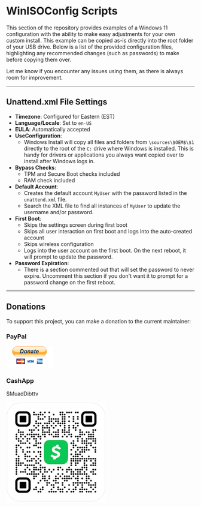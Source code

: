 # WinISOConfig Scripts

This section of the repository provides examples of a Windows 11 configuration with the ability to make easy adjustments for your own custom install. This example can be copied as-is directly into the root folder of your USB drive. Below is a list of the provided configuration files, highlighting any recommended changes (such as passwords) to make before copying them over.

Let me know if you encounter any issues using them, as there is always room for improvement.

---

## Unattend.xml File Settings

- **Timezone**: Configured for Eastern (EST)
- **Language/Locale**: Set to `en-US`
- **EULA**: Automatically accepted
- **UseConfiguration**:
  - Windows Install will copy all files and folders from `\sources\$OEM$\$1` directly to the root of the `C:` drive where Windows is installed. This is handy for drivers or applications you always want copied over to install after Windows logs in.
- **Bypass Checks**:
  - TPM and Secure Boot checks included
  - RAM check included
- **Default Account**:
  - Creates the default account `MyUser` with the password listed in the `unattend.xml` file.
  - Search the XML file to find all instances of `MyUser` to update the username and/or password.
- **First Boot**:
  - Skips the settings screen during first boot
  - Skips all user interaction on first boot and logs into the auto-created account
  - Skips wireless configuration
  - Logs into the user account on the first boot. On the next reboot, it will prompt to update the password.
- **Password Expiration**:
  - There is a section commented out that will set the password to never expire. Uncomment this section if you don't want it to prompt for a password change on the first reboot.

---

## Donations

To support this project, you can make a donation to the current maintainer:

### PayPal

[![Donate via PayPal](https://github.com/therealatreides/TechScripts/blob/main/ImageRepository/paypal_btn_donateCC_LG_1.gif)](https://www.paypal.com/donate/?hosted_button_id=E6BPVFVTQ6TKU)

### CashApp

$MuadDibttv

<img src="https://github.com/therealatreides/TechScripts/blob/main/ImageRepository/cashapp_qr.png" alt="CashApp QR for $MuadDibttv" width="265px">